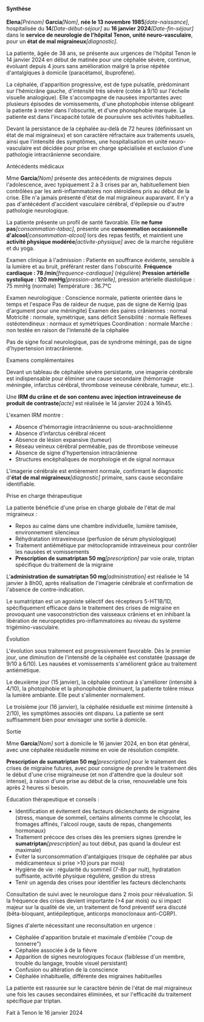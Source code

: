 #### Synthèse

**Elena**_[Prénom]_ **Garcia**_[Nom]_, **née le 13 novembre 1985**_[date-naissance]_, hospitalisée du **14**_[Date-début-séjour]_ au **16 janvier 2024**_[Date-fin-séjour]_ dans le **service de neurologie de l'hôpital Tenon, unité neuro-vasculaire**, pour un **état de mal migraineux**_[diagnostic]_.

La patiente, âgée de 38 ans, se présente aux urgences de l'hôpital Tenon le 14 janvier 2024 en début de matinée pour une céphalée sévère, continue, évoluant depuis 4 jours sans amélioration malgré la prise répétée d'antalgiques à domicile (paracétamol, ibuprofène).

La céphalée, d'apparition progressive, est de type pulsatile, prédominant sur l'hémicrâne gauche, d'intensité très sévère (cotée à 9/10 sur l'échelle visuelle analogique). Elle s'accompagne de nausées importantes avec plusieurs épisodes de vomissements, d'une photophobie intense obligeant la patiente à rester dans l'obscurité, et d'une phonophobie marquée. La patiente est dans l'incapacité totale de poursuivre ses activités habituelles.

Devant la persistance de la céphalée au-delà de 72 heures (définissant un état de mal migraineux) et son caractère réfractaire aux traitements usuels, ainsi que l'intensité des symptômes, une hospitalisation en unité neuro-vasculaire est décidée pour prise en charge spécialisée et exclusion d'une pathologie intracrânienne secondaire.

Antécédents médicaux

Mme **Garcia**_[Nom]_ présente des antécédents de migraines depuis l'adolescence, avec typiquement 2 à 3 crises par an, habituellement bien contrôlées par les anti-inflammatoires non stéroïdiens pris au début de la crise. Elle n'a jamais présenté d'état de mal migraineux auparavant. Il n'y a pas d'antécédent d'accident vasculaire cérébral, d'épilepsie ou d'autre pathologie neurologique.

La patiente présente un profil de santé favorable. Elle **ne fume pas**_[consommation-tabac]_, présente une **consommation occasionnelle d'alcool**_[consommation-alcool]_ lors des repas festifs, et maintient une **activité physique modérée**_[activite-physique]_ avec de la marche régulière et du yoga.

Examen clinique à l'admission :
Patiente en souffrance évidente, sensible à la lumière et au bruit, préférant rester dans l'obscurité.
**Fréquence cardiaque : 78 /min**_[frequence-cardiaque]_ (régulière)
**Pression artérielle systolique : 120 mmHg**_[pression-arterielle]_, pression artérielle diastolique : 75 mmHg (normale)
Température : 36.7°C

Examen neurologique :
Conscience normale, patiente orientée dans le temps et l'espace
Pas de raideur de nuque, pas de signe de Kernig (pas d'argument pour une méningite)
Examen des paires crâniennes : normal
Motricité : normale, symétrique, sans déficit
Sensibilité : normale
Réflexes ostéotendineux : normaux et symétriques
Coordination : normale
Marche : non testée en raison de l'intensité de la céphalée

Pas de signe focal neurologique, pas de syndrome méningé, pas de signe d'hypertension intracrânienne.

Examens complémentaires

Devant un tableau de céphalée sévère persistante, une imagerie cérébrale est indispensable pour éliminer une cause secondaire (hémorragie méningée, infarctus cérébral, thrombose veineuse cérébrale, tumeur, etc.).

Une **IRM du crâne et de son contenu avec injection intraveineuse de produit de contraste**_[acte]_ est réalisée le 14 janvier 2024 à 16h45.

L'examen IRM montre :
- Absence d'hémorragie intracrânienne ou sous-arachnoïdienne
- Absence d'infarctus cérébral récent
- Absence de lésion expansive (tumeur)
- Réseau veineux cérébral perméable, pas de thrombose veineuse
- Absence de signe d'hypertension intracrânienne
- Structures encéphaliques de morphologie et de signal normaux

L'imagerie cérébrale est entièrement normale, confirmant le diagnostic d'**état de mal migraineux**_[diagnostic]_ primaire, sans cause secondaire identifiable.

Prise en charge thérapeutique

La patiente bénéficie d'une prise en charge globale de l'état de mal migraineux :

- Repos au calme dans une chambre individuelle, lumière tamisée, environnement silencieux
- Réhydratation intraveineuse (perfusion de sérum physiologique)
- Traitement antiémétique par métoclopramide intraveineux pour contrôler les nausées et vomissements
- **Prescription de sumatriptan 50 mg**_[prescription]_ par voie orale, triptan spécifique du traitement de la migraine

L'**administration de sumatriptan 50 mg**_[administration]_ est réalisée le 14 janvier à 8h00, après réalisation de l'imagerie cérébrale et confirmation de l'absence de contre-indication.

Le sumatriptan est un agoniste sélectif des récepteurs 5-HT1B/1D, spécifiquement efficace dans le traitement des crises de migraine en provoquant une vasoconstriction des vaisseaux crâniens et en inhibant la libération de neuropeptides pro-inflammatoires au niveau du système trigémino-vasculaire.

Évolution

L'évolution sous traitement est progressivement favorable. Dès le premier jour, une diminution de l'intensité de la céphalée est constatée (passage de 9/10 à 6/10). Les nausées et vomissements s'améliorent grâce au traitement antiémétique.

Le deuxième jour (15 janvier), la céphalée continue à s'améliorer (intensité à 4/10), la photophobie et la phonophobie diminuent, la patiente tolère mieux la lumière ambiante. Elle peut s'alimenter normalement.

Le troisième jour (16 janvier), la céphalée résiduelle est minime (intensité à 2/10), les symptômes associés ont disparu. La patiente se sent suffisamment bien pour envisager une sortie à domicile.

Sortie

Mme **Garcia**_[Nom]_ sort à domicile le 16 janvier 2024, en bon état général, avec une céphalée résiduelle minime en voie de résolution complète.

**Prescription de sumatriptan 50 mg**_[prescription]_ pour le traitement des crises de migraine futures, avec pour consigne de prendre le traitement dès le début d'une crise migraineuse (et non d'attendre que la douleur soit intense), à raison d'une prise au début de la crise, renouvelable une fois après 2 heures si besoin.

Éducation thérapeutique et conseils :
- Identification et évitement des facteurs déclenchants de migraine (stress, manque de sommeil, certains aliments comme le chocolat, les fromages affinés, l'alcool rouge, sauts de repas, changements hormonaux)
- Traitement précoce des crises dès les premiers signes (prendre le **sumatriptan**_[prescription]_ au tout début, pas quand la douleur est maximale)
- Éviter la surconsommation d'antalgiques (risque de céphalée par abus médicamenteux si prise >10 jours par mois)
- Hygiène de vie : régularité du sommeil (7-8h par nuit), hydratation suffisante, activité physique régulière, gestion du stress
- Tenir un agenda des crises pour identifier les facteurs déclenchants

Consultation de suivi avec le neurologue dans 2 mois pour réévaluation. Si la fréquence des crises devient importante (>4 par mois) ou si impact majeur sur la qualité de vie, un traitement de fond préventif sera discuté (bêta-bloquant, antiépileptique, anticorps monoclonaux anti-CGRP).

Signes d'alerte nécessitant une reconsultation en urgence :
- Céphalée d'apparition brutale et maximale d'emblée ("coup de tonnerre")
- Céphalée associée à de la fièvre
- Apparition de signes neurologiques focaux (faiblesse d'un membre, trouble du langage, trouble visuel persistant)
- Confusion ou altération de la conscience
- Céphalée inhabituelle, différente des migraines habituelles

La patiente est rassurée sur le caractère bénin de l'état de mal migraineux une fois les causes secondaires éliminées, et sur l'efficacité du traitement spécifique par triptan.

Fait à Tenon le 16 janvier 2024
